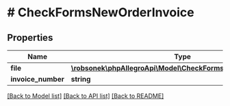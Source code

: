 # # CheckFormsNewOrderInvoice

## Properties

Name | Type | Description | Notes
------------ | ------------- | ------------- | -------------
**file** | [**\robsonek\phpAllegroApi\Model\CheckFormsNewOrderInvoiceFile**](CheckFormsNewOrderInvoiceFile.md) |  |
**invoice_number** | **string** |  | [optional]

[[Back to Model list]](../../README.md#models) [[Back to API list]](../../README.md#endpoints) [[Back to README]](../../README.md)
